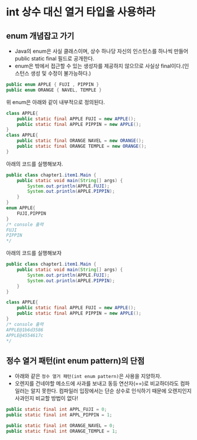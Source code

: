 # int 상수 대신 열거 타입을 사용하라


## enum 개념잡고 가기
- Java의 enum은 사실 클래스이며, 상수 하나당 자신의 인스턴스를 하나씩 만들어 public static final 필드로 공개한다.
- enum은 밖에서 접근할 수 있는 생성자를 제공하지 않으므로  사실상 final이다.(인스턴스 생성 및 수정이 불가능하다.)
```java
public enum APPLE { FUJI , PIPPIN }
public enum ORANGE { NAVEL, TEMPLE }
```

위 enum은 아래와 같이 내부적으로 정의된다.
```java
class APPLE{
    public static final APPLE FUJI = new APPLE();
    public static final APPLE PIPPIN = new APPLE();
}
class APPLE{
    public static final ORANGE NAVEL = new ORANGE();
    public static final ORANGE TEMPLE = new ORANGE();
}
```
아래의 코드를 실행해보자.
```java
public class chapter1.item1.Main {
    public static void main(String[] args) {
        System.out.println(APPLE.FUJI);
        System.out.println(APPLE.PIPPIN);
    }
}
enum APPLE{
    FUJI,PIPPIN
}
/* console 출력
FUJI
PIPPIN
*/
```
아래의 코드를 실행해보자
```java
public class chapter1.item1.Main {
    public static void main(String[] args) {
        System.out.println(APPLE.FUJI);
        System.out.println(APPLE.PIPPIN);
    }
}

class APPLE{
    public static final APPLE FUJI = new APPLE();
    public static final APPLE PIPPIN = new APPLE();
}
/* console 출력
APPLE@1b6d3586
APPLE@4554617c
*/
```

## 정수 열거 패턴(int enum pattern)의 단점
- 아래와 같은 `정수 열거 패턴(int enum pattern)`은 사용을 지양하자.
- 오렌지를 건네야할 메소드에 사과를 보내고 동등 연산자(==)로 비교하더라도 컴파일러는 알지 못한다. 컴파일러 입장에서는 단순 상수로 인식하기 때문에 오렌지인지 사과인지 비교할 방법이 없다!
```java
public static final int APPL_FUJI = 0;
public static final int APPL_PIPPIN = 1;

public static final int ORANGE_NAVEL = 0;
public static final int ORANGE_TEMPLE = 1;
```


